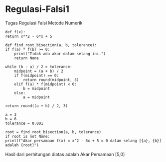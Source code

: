 # Regulasi-Falsi1
Tugas Regulasi Falsi Metode Numerik

    def f(x):
    return x**2 - 6*x + 5

    def find_root_bisection(a, b, tolerance):
    if f(a) * f(b) >= 0:
        print("Tidak ada akar dalam selang ini.")
        return None
    
    while (b - a) / 2 > tolerance:
        midpoint = (a + b) / 2
        if f(midpoint) == 0:
            return round(midpoint, 3)
        elif f(a) * f(midpoint) < 0:
            b = midpoint
        else:
            a = midpoint
    
    return round((a + b) / 2, 3)

    a = 3
    b = 6
    tolerance = 0.001

    root = find_root_bisection(a, b, tolerance)
    if root is not None:
    print(f"Akar persamaan f(x) = x^2 - 6x + 5 = 0 dalam selang [{a}, {b}] adalah {root}")


Hasil dari perhitungan diatas adalah Akar Persamaan [5,0]
